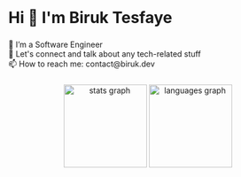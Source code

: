 <br clear="both">

<h1 align="left">Hi 👋 I'm Biruk Tesfaye</h1>

###

<p align="left">🔭 I’m a Software Engineer<br> 💬 Let's connect and talk about any tech-related stuff <br>📫 How to reach me: contact@biruk.dev</p>


###

<div align="center">
  <img src="https://github-readme-stats.vercel.app/api?username=biruk-tl&hide_title=false&hide_rank=false&show_icons=true&include_all_commits=true&count_private=true&disable_animations=false&theme=dracula&locale=en&hide_border=false&order=1" height="150" alt="stats graph"  />
  <img src="https://github-readme-stats.vercel.app/api/top-langs?username=biruk-tl&locale=en&hide_title=false&layout=compact&card_width=320&langs_count=5&theme=dracula&hide_border=false&order=2" height="150" alt="languages graph"  />
</div>

###
